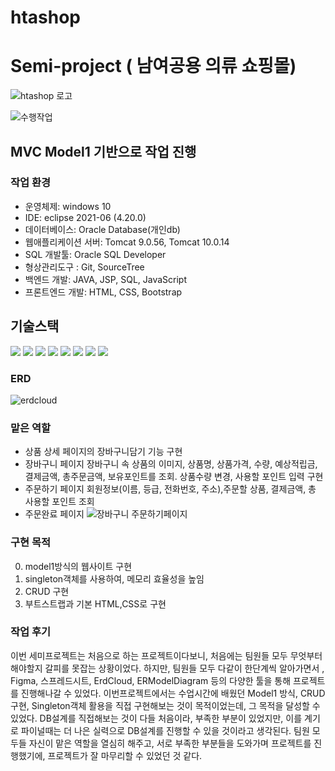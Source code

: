 # htashop
# Semi-project ( 남여공용 의류 쇼핑몰)
![htashop 로고](https://user-images.githubusercontent.com/94974378/155485363-4bd72aac-0473-4f63-a3d8-3a9a02af27f4.PNG)

![수행작업](https://user-images.githubusercontent.com/94974378/155485738-9416e324-c1c9-433a-ab37-4a17f637cb3a.PNG)

## MVC Model1 기반으로 작업 진행
### 작업 환경
- 운영체제: windows 10
- IDE: eclipse 2021-06 (4.20.0)
- 데이터베이스:  Oracle Database(개인db)
- 웹애플리케이션 서버: Tomcat 9.0.56, Tomcat 10.0.14
- SQL 개발툴: Oracle SQL Developer 
- 형상관리도구 : Git, SourceTree
- 백엔드 개발: JAVA, JSP, SQL, JavaScript
- 프론트엔드 개발: HTML, CSS, Bootstrap

## 기술스택
<img src="https://img.shields.io/badge/JAVA-007396?style=for-the-badge&logo=java&logoColor=white"> <img src="https://img.shields.io/badge/oracle-F80000?style=for-the-badge&logo=oracle&logoColor=white">
<img src="https://img.shields.io/badge/javascript-F7DF1E?style=for-the-badge&logo=javascript&logoColor=black">
<img src="https://img.shields.io/badge/html-E34F26?style=for-the-badge&logo=html5&logoColor=white">
<img src="https://img.shields.io/badge/css-1572B6?style=for-the-badge&logo=css3&logoColor=white">
<img src="https://img.shields.io/badge/bootstrap-7952B3?style=for-the-badge&logo=bootstrap&logoColor=white">
<img src="https://img.shields.io/badge/github-181717?style=for-the-badge&logo=github&logoColor=white">
<img src="https://img.shields.io/badge/apache tomcat-F8DC75?style=for-the-badge&logo=apachetomcat&logoColor=white">

### ERD
![erdcloud](https://user-images.githubusercontent.com/94974378/155486939-2e34f2c0-d42e-4de5-a4fc-e0156a8e6cf0.PNG)


### 맡은 역할
- 상품 상세 페이지의 장바구니담기 기능 구현
- 장바구니 페이지 
    장바구니 속 상품의 이미지, 상품명, 상품가격, 수량,  예상적립금, 결제금액, 총주문금액, 보유포인트를 조회.
    상품수량 변경, 사용할 포인트 입력 구현
- 주문하기 페이지
  회원정보(이름, 등급, 전화번호, 주소),주문할 상품, 결제금액, 총 사용할 포인트 조회
- 주문완료 페이지
![장바구니 주문하기페이지](https://user-images.githubusercontent.com/94974378/155488691-6ad455a0-32c2-44f7-99a7-ee317f29442e.PNG)


### 구현 목적
0. model1방식의 웹사이트 구현
1. singleton객체를 사용하여, 메모리 효율성을 높임
2. CRUD 구현 
3. 부트스트랩과 기본 HTML,CSS로 구현

### 작업 후기
이번 세미프로젝트는 처음으로 하는 프로젝트이다보니, 처음에는 팀원들 모두 무엇부터 해야할지 갈피를 못잡는 상황이었다.
하지만, 팀원들 모두 다같이 한단계씩 알아가면서 , Figma, 스프레드시트, ErdCloud, ERModelDiagram 등의 다양한 툴을 통해 프로젝트를 진행해나갈 수 있었다. 
이번프로젝트에서는 수업시간에 배웠던 Model1 방식, CRUD 구현, Singleton객체 활용을 직접 구현해보는 것이 목적이었는데, 그 목적을 달성할 수 있었다.
DB설계를 직접해보는 것이 다들 처음이라, 부족한 부분이 있었지만, 이를 계기로 파이널때는 더 나은 실력으로 DB설계를 진행할 수 있을 것이라고 생각된다.
팀원 모두들 자신이 맡은 역할을 열심히 해주고, 서로 부족한 부분들을 도와가며 프로젝트를 진행했기에, 프로젝트가 잘 마무리할 수 있었던 것 같다.

